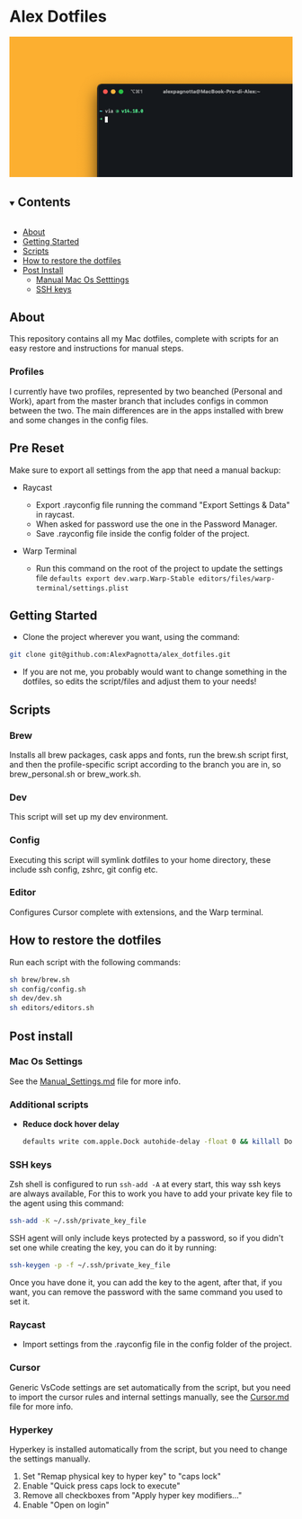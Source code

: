 # Alex Dotfiles

<img src="cover.png">

<details open="open">
  <summary><h2 style="display: inline-block">Contents</h2></summary>
  <ul>
    <li><a href="#about">About</a></li>
    <li> <a href="#getting-started">Getting Started</a></li>
    <li><a href="#scripts">Scripts</a></li>
    <li><a href="#how-to-restore-the-dotfiles">How to restore the dotfiles</a></li>
    <li><a href="#post-install">Post Install</a>
    <ul>
        <li><a href="#mac-os-settings">Manual Mac Os Setttings</a></li>
        <li><a href="#ssh-keys">SSH keys</a></li>
    </ul>
  </ul>
</details>

## About

This repository contains all my Mac dotfiles, complete with scripts for an easy restore and instructions for manual steps.

### Profiles

I currently have two profiles, represented by two beanched (Personal and Work), apart from the master branch that includes configs in common between the two.
The main differences are in the apps installed with brew and some changes in the config files.

## Pre Reset

Make sure to export all settings from the app that need a manual backup:

- Raycast

  - Export .rayconfig file running the command "Export Settings & Data" in raycast.
  - When asked for password use the one in the Password Manager.
  - Save .rayconfig file inside the config folder of the project.

- Warp Terminal
  - Run this command on the root of the project to update the settings file `defaults export dev.warp.Warp-Stable editors/files/warp-terminal/settings.plist`

## Getting Started

- Clone the project wherever you want, using the command:

```bash
git clone git@github.com:AlexPagnotta/alex_dotfiles.git
```

- If you are not me, you probably would want to change something in the dotfiles, so edits the script/files and adjust them to your needs!

## Scripts

### Brew

Installs all brew packages, cask apps and fonts, run the brew.sh script first, and then the profile-specific script according to the branch you are in, so brew_personal.sh or brew_work.sh.

### Dev

This script will set up my dev environment.

### Config

Executing this script will symlink dotfiles to your home directory, these include ssh config, zshrc, git config etc.

### Editor

Configures Cursor complete with extensions, and the Warp terminal.

## How to restore the dotfiles

Run each script with the following commands:

```bash
sh brew/brew.sh
sh config/config.sh
sh dev/dev.sh
sh editors/editors.sh
```

## Post install

### Mac Os Settings

See the <a href="Manual_Settings.md">Manual_Settings.md</a> file for more info.

### Additional scripts

- **Reduce dock hover delay**

  ```bash
  defaults write com.apple.Dock autohide-delay -float 0 && killall Dock
  ```

### SSH keys

Zsh shell is configured to run `ssh-add -A` at every start, this way ssh keys are always available,
For this to work you have to add your private key file to the agent using this command:

```bash
ssh-add -K ~/.ssh/private_key_file
```

SSH agent will only include keys protected by a password, so if you didn't set one while creating the key, you can do it by running:

```bash
ssh-keygen -p -f ~/.ssh/private_key_file
```

Once you have done it, you can add the key to the agent, after that, if you want, you can remove the password with the same command you used to set it.

### Raycast

- Import settings from the .rayconfig file in the config folder of the project.

### Cursor

Generic VsCode settings are set automatically from the script, but you need to import the cursor rules and internal settings manually, see the <a href="Cursor.md">Cursor.md</a> file for more info.

### Hyperkey

Hyperkey is installed automatically from the script, but you need to change the settings manually.

1. Set "Remap physical key to hyper key" to "caps lock"
2. Enable "Quick press caps lock to execute"
3. Remove all checkboxes from "Apply hyper key modifiers..."
4. Enable "Open on login"
